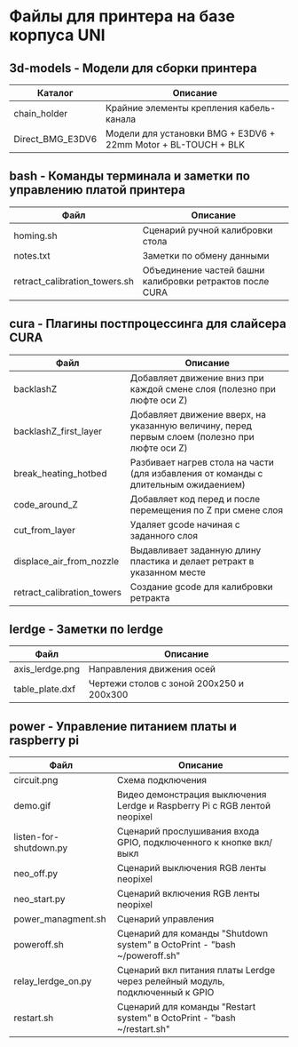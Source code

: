 # Файлы для принтера на базе корпуса UNI

## 3d-models - Модели для сборки принтера
| Каталог | Описание |
|------|----------|
| chain_holder | Крайние элементы крепления кабель-канала |
| Direct_BMG_E3DV6 | Модели для установки BMG + E3DV6 + 22mm Motor + BL-TOUCH + BLK |

## bash - Команды терминала и заметки по управлению платой принтера
| Файл | Описание |
|------|----------|
| homing.sh | Сценарий ручной калибровки стола |
| notes.txt | Заметки по обмену данными |
| retract_calibration_towers.sh | Объединение частей башни калибровки ретрактов после CURA |

## cura - Плагины постпроцессинга для слайсера CURA
| Файл | Описание |
|------|----------|
| backlashZ | Добавляет движение вниз при каждой смене слоя (полезно при люфте оси Z) |
| backlashZ_first_layer | Добавляет движение вверх, на указанную величину, перед первым слоем (полезно при люфте оси Z) |
| break_heating_hotbed | Разбивает нагрев стола на части (для избавления от команды с длительным ожидаением) |
| code_around_Z | Добавляет код перед и после перемещения по Z при смене слоя |
| cut_from_layer | Удаляет gcode начиная с заданного слоя |
| displace_air_from_nozzle | Выдавливает заданную длину пластика и делает ретракт в указанном месте |
| retract_calibration_towers | Создание gcode для калибровки ретракта |

## lerdge - Заметки по lerdge
| Файл | Описание |
|------|----------|
| axis_lerdge.png | Направления движения осей |
| table_plate.dxf | Чертежи столов с зоной 200x250 и 200x300 |

## power - Управление питанием платы и raspberry pi
| Файл | Описание |
|------|----------|
| circuit.png | Схема подключения |
| demo.gif | Видео демонстрация выключения Lerdge и Raspberry Pi с RGB лентой neopixel |
| listen-for-shutdown.py | Сценарий прослушивания входа GPIO, подключенного к кнопке вкл/выкл|
| neo_off.py | Сценарий выключения RGB ленты neopixel |
| neo_start.py | Сценарий включения RGB ленты neopixel |
| power_managment.sh | Сценарий управления |
| poweroff.sh | Сценарий для команды "Shutdown system" в OctoPrint - "bash ~/poweroff.sh" |
| relay_lerdge_on.py | Сценарий вкл питания платы Lerdge через релейный модуль, подключенный к GPIO |
| restart.sh | Сценарий для команды "Restart system" в OctoPrint - "bash ~/restart.sh" |
